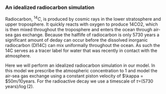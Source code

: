 ### An idealized radiocarbon simulation
Radiocarbon, $^{14}C$, is produced by cosmic rays in the lower stratosphere and upper troposphere. It quickly reacts with oxygen to produce 14CO2, which is then mixed throughout the troposphere and enters the ocean through air-sea gas exchange. Because the halflife of radiocarbon is only 5730 years a significant amount of deday can occur before the dissolved inorganic radiocarbon (DI14C) can mix uniformally throughout the ocean. As such the 14C serves as a tracer label for water that was recently in contact with the atmosphere.

Here we will perform an idealized radiocarbon simulation in our model. In this model we prescribe the atmospheric concentration to 1 and model the air-sea gas exchange using a constant piston velocity of $\kappa = $50m/10years. For the radioactive decay we use a timescale of $\tau =$(5730 years)/$\log(2)$.
